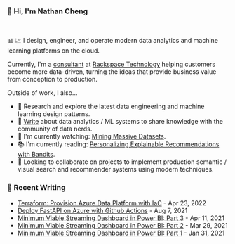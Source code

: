 ### 👋 Hi, I'm Nathan Cheng
</br>

📊 📈 I design, engineer, and operate modern data analytics and machine learning  platforms on the cloud. 

Currently, I'm a [consultant](https://www.linkedin.com/in/nathancheng-data) at [Rackspace Technology](https://www.rackspace.com) helping customers become more data-driven, turning the ideas that provide business value from conception to production.

Outside of work, I also... 
- 🔭 Research and explore the latest data engineering and machine learning design patterns.
- 📝 [Write](https://natworkeffects.medium.com) about data analytics / ML systems to share knowledge with the community of data nerds.
- 🎦 I'm currently watching: [Mining Massive Datasets](https://www.youtube.com/playlist?list=PLLssT5z_DsK9JDLcT8T62VtzwyW9LNepV).
- 📚 I'm currently reading: [Personalizing Explainable Recommendations with Bandits](https://dl.acm.org/doi/10.1145/3240323.3240354).
- 👯 Looking to collaborate on projects to implement production semantic / visual search and recommender systems using modern techniques.


### 📝 Recent Writing
- [Terraform: Provision Azure Data Platform with IaC](https://natworkeffects.medium.com/terraform-provision-azure-data-platform-with-iac-28cfddac0234) - Apr 23, 2022
- [Deploy FastAPI on Azure with Github Actions](https://towardsdatascience.com/deploy-fastapi-on-azure-with-github-actions-32c5ab248ce3) - Aug 7, 2021
- [Minimum Viable Streaming Dashboard in Power BI: Part 3](https://towardsdatascience.com/minimum-viable-streaming-dashboard-in-power-bi-part-3-9d0b29f4f6a2) - Apr 11, 2021
- [Minimum Viable Streaming Dashboard in Power BI: Part 2](https://towardsdatascience.com/minimum-viable-streaming-dashboard-in-power-bi-part-2-b902cd25c8) - Mar 29, 2021
- [Minimum Viable Streaming Dashboard in Power BI: Part 1](https://towardsdatascience.com/minimum-viable-streaming-dashboard-in-power-bi-part-1-56e00a82c22f) - Jan 31, 2021

